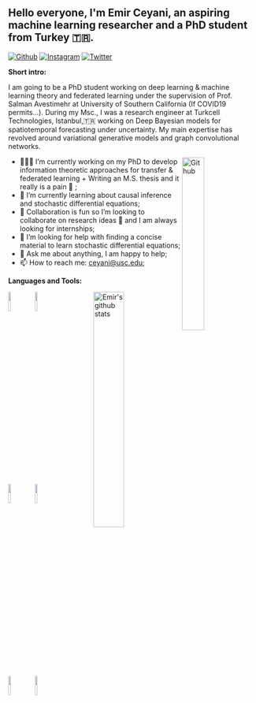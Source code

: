 ## Hello everyone, I'm Emir Ceyani, an aspiring machine learning researcher and a PhD student from Turkey 🇹🇷.

<!-- Your badges
You can use the website to generate badges: https://shields.io/
-->

[![Github](https://img.shields.io/badge/-Github-000?style=flat&logo=Github&logoColor=white)](https://github.com/emirceyani)
[![Instagram](https://img.shields.io/badge/-Instagram-c13584?style=flat&labelColor=c13584&logo=instagram&logoColor=white)](https://www.instagram.com/emirceyani/)
[![Twitter](https://img.shields.io/twitter/url?style=social&url=https%3A%2F%2Ftwitter.com%2FEmirCeyani)](https://twitter.com/ceyani_emir)

<!-- Talking about you -->
**Short intro:**

I am going to be a PhD student working on deep learning \& machine learning theory and federated learning under the supervision of Prof. Salman Avestimehr at University of Southern California (If COVID19 permits...). During my Msc., I was a research engineer at Turkcell Technologies, Istanbul,🇹🇷 working on Deep Bayesian models for spatiotemporal forecasting under uncertainty. My main expertise has revolved around variational generative models and graph convolutional networks. 

<!-- Any image aligned to the right. Beware the width -->
<img width="30%" align="right" alt="Github" src="https://ceyani.io/author/emir-ceyani/avatar_hue92774dbe360d8f4714995c1e1cb09f0_64701_270x270_fill_q90_lanczos_center.jpg" />

- 👨🏽‍💻 I’m currently working on my PhD to develop information theoretic approaches for transfer & federated learning + Writing an M.S. thesis and it really is a pain 🤦 ;
- 🌱 I’m currently learning about causal inference and stochastic differential equations; 
- 👯 Collaboration is fun so I’m looking to collaborate on research ideas 🤝 and I am always looking for internships;
- 🤔 I’m looking for help with finding a concise material to learn stochastic differential equations;
- 💬 Ask me about anything, I am happy to help;
- 📫 How to reach me: ceyani@usc.edu;

**Languages and Tools:** 

<!-- Your github readme stats
You can use this api: https://github.com/emirceyani/github-readme-stats
-->
<p>
  <a href="https://github-readme-stats.vercel.app/api?username=martinferianc&show_icons=true">
    <img width="35%" align="right" alt="Emir's github stats" src="https://github-readme-stats.vercel.app/api?username=emirceyani&show_icons=true&hide_border=true" />
  </a>

  <!-- Your languages and tools. Be careful with the alignment. 
  You can use this sites to get logos: https://www.vectorlogo.zone or https://simpleicons.org/
  -->
  <code><img width="10%" src="https://www.vectorlogo.zone/logos/python/python-ar21.svg"></code>
  <code><img width="10%" src="https://www.vectorlogo.zone/logos/julialang/julialang-ar21.svg"></code>
  <br />
  <code><img width="10%" src="https://www.vectorlogo.zone/logos/pytorch/pytorch-ar21.svg"></code>
  <code><img width="10%" src="https://www.vectorlogo.zone/logos/tensorflow/tensorflow-ar21.svg"></code>
  <br />
  <code><img width="10%" src="https://www.vectorlogo.zone/logos/git-scm/git-scm-ar21.svg"></code>
  <code><img width="10%" src="https://www.vectorlogo.zone/logos/gnu_bash/gnu_bash-ar21.svg"></code>
</p>
